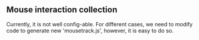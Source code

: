 ## Mouse interaction collection

Currently, it is not well config-able.
For different cases, we need to modify code to generate new 'mousetrack.js', however, it is easy to do so.